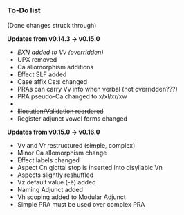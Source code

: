 ### To-Do list

(Done changes struck through)

**Updates from v0.14.3 -> v0.15.0**

- *EXN added to Vv (overridden)*
- UPX removed
- Ca allomorphism additions
- Effect SLF added
- Case affix Cs:s changed
- PRAs can carry Vv info when verbal (not overridden???)
- PRA pseudo-Ca changed to x/xl/xr/xw
- 
- ~~Illocution/Validation reordered~~
- Register adjunct vowel forms changed

**Updates from v0.15.0 -> v0.16.0**

- Vv and Vr restructured (~~simple~~, complex)
- Minor Ca allomorphism change
- Effect labels changed
- Aspect Cn glottal stop is inserted into disyllabic Vn
- Aspects slightly reshuffled
- Vz default value (-ë) added
- Naming Adjunct added
- Vh scoping added to Modular Adjunct
- Simple PRA must be used over complex PRA